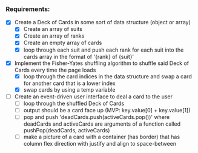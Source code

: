 ### Requirements: 

- [x] Create a Deck of Cards in some sort of data structure (object or array)
    - [x] Create an array of suits
    - [x] Create an array of ranks
    - [x] Create an empty array of cards
    - [x] loop through each suit and push each rank for each suit into the cards array in the format of 
          '{rank} of {suit}'
- [x] Implement the Fisher-Yates shuffling algorithm to shuffle said Deck of Cards every time the page loads
    - [x] loop through the card indices in the data structure and swap a card for another card that is a lower index
    - [x] swap cards by using a temp variable 
- [ ] Create an event-driven user interface to deal a card to the user
    - [ ] loop through the shuffled Deck of Cards
    - [ ] output should be a card face up (MVP: key.value[0] + key.value[1])
    - [ ] pop and push 'deadCards.push(activeCards.pop())' where deadCards and activeCards are arguments of a              function called pushPop(deadCards, activeCards)
    - [ ] make a picture of a card with a container (has border) that has column flex direction with justify and           align to space-between
